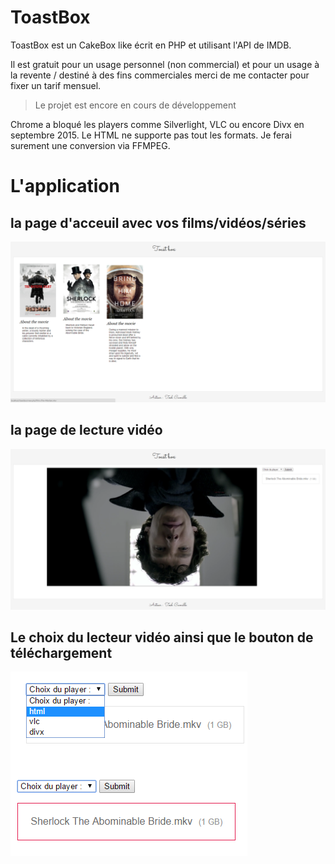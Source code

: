 # ToastBox

ToastBox est un CakeBox like écrit en PHP et utilisant l'API de IMDB. 

Il est gratuit pour un usage personnel (non commercial) et pour un usage à la revente / destiné à des fins commerciales merci de me contacter pour fixer un tarif mensuel.

> Le projet est encore en cours de développement

Chrome a bloqué les players comme Silverlight, VLC ou encore Divx en septembre 2015. Le HTML ne supporte pas tout les formats. Je ferai surement une conversion via FFMPEG.

# L'application 


## la page d'acceuil avec vos films/vidéos/séries

![1](demo/1.png "la page d'acceuil avec vos films/vidéos/séries")


## la page de lecture vidéo

![2](demo/2.png "la page de lecture vidéo")


## Le choix du lecteur vidéo ainsi que le bouton de téléchargement

![3](demo/3.png "Le choix du lecteur vidéo ainsi que le bouton de téléchargement")
